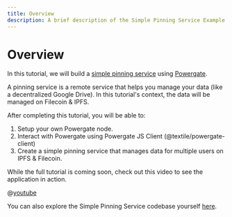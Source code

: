 ```yaml
---
title: Overview
description: A brief description of the Simple Pinning Service Example.
---
```


# Overview

In this tutorial, we will build a [simple pinning service](https://github.com/filecoin-shipyard/powergate-pinning-service) using [Powergate](../../core-products/powergate.md).

A pinning service is a remote service that helps you manage your data (like a decentralized Google Drive). In this tutorial's context, the data will be managed on Filecoin & IPFS.

After completing this tutorial, you will be able to:

1. Setup your own Powergate node.
2. Interact with Powergate using Powergate JS Client (@textile/powergate-client)
3. Create a simple pinning service that manages data for multiple users on IPFS & Filecoin.

While the full tutorial is coming soon, check out this video to see the application in action.

@[youtube](https://youtu.be/mQF0o2IFhVI)

You can also explore the Simple Pinning Service codebase yourself [here](https://github.com/filecoin-shipyard/powergate-pinning-service).
